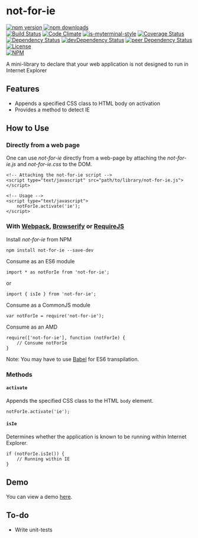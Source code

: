 # not-for-ie

[![npm version](https://badge.fury.io/js/not-for-ie.svg)](https://badge.fury.io/js/not-for-ie)
[![npm downloads](https://img.shields.io/npm/dt/not-for-ie.svg)](https://www.npmjs.com/package/not-for-ie)  
[![Build Status](https://travis-ci.org/myTerminal/not-for-ie.svg?branch=master)](https://travis-ci.org/myTerminal/not-for-ie)
[![Code Climate](https://codeclimate.com/github/myTerminal/not-for-ie.png)](https://codeclimate.com/github/myTerminal/not-for-ie)
[![js-myterminal-style](https://img.shields.io/badge/code%20style-myterminal-blue.svg)](https://www.npmjs.com/package/eslint-config/myterminal)
[![Coverage Status](https://img.shields.io/coveralls/myTerminal/not-for-ie.svg)](https://coveralls.io/r/myTerminal/not-for-ie?branch=master)  
[![Dependency Status](https://david-dm.org/myTerminal/not-for-ie.svg)](https://david-dm.org/myTerminal/not-for-ie)
[![devDependency Status](https://david-dm.org/myTerminal/not-for-ie/dev-status.svg)](https://david-dm.org/myTerminal/not-for-ie#info=devDependencies)
[![peer Dependency Status](https://david-dm.org/myTerminal/not-for-ie/peer-status.svg)](https://david-dm.org/myTerminal/not-for-ie#info=peerDependencies)  
[![License](https://img.shields.io/github/license/myTerminal/not-for-ie.svg)](https://opensource.org/licenses/MIT)  
[![NPM](https://nodei.co/npm/not-for-ie.png?downloads=true&downloadRank=true&stars=true)](https://nodei.co/npm/not-for-ie/)

A mini-library to declare that your web application is not designed to run in Internet Explorer

## Features

* Appends a specified CSS class to HTML body on activation
* Provides a method to detect IE

## How to Use

### Directly from a web page

One can use *not-for-ie* directly from a web-page by attaching the *not-for-ie.js* and *not-for-ie.css* to the DOM.

    <!-- Attaching the not-for-ie script -->
    <script type="text/javascript" src="path/to/library/not-for-ie.js"></script>
    
    <!-- Usage -->
    <script type="text/javascript">
        notForIe.activate('ie');
    </script>

### With [Webpack](https://webpack.js.org), [Browserify](http://browserify.org) or [RequireJS](http://requirejs.org)

Install *not-for-ie* from NPM

    npm install not-for-ie --save-dev

Consume as an ES6 module

    import * as notForIe from 'not-for-ie';

or

    import { isIe } from 'not-for-ie';

Consume as a CommonJS module

    var notForIe = require('not-for-ie');

Consume as an AMD

    require(['not-for-ie'], function (notForIe) {
        // Consume notForIe
    }

Note: You may have to use [Babel](https://babeljs.io) for ES6 transpilation.

### Methods

#### `activate`

Appends the specified CSS class to the HTML `body` element.

    notForIe.activate('ie');

#### `isIe`

Determines whether the application is known to be running within Internet Explorer.

    if (notForIe.isIe()) {
        // Running within IE
    }

## Demo

You can view a demo [here](https://myterminal.github.io/not-for-ie/examples).

## To-do

* Write unit-tests
